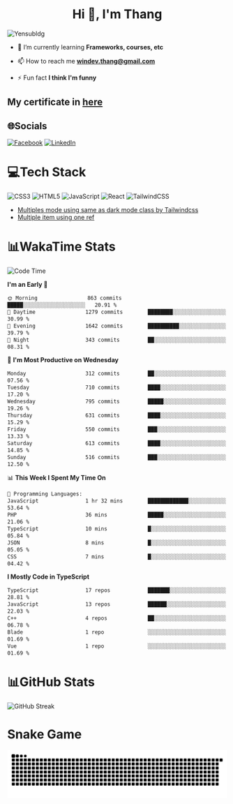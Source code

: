 <h1 align="center">Hi 👋, I'm Thang</h1>

![Yensubldg](https://readme-typing-svg.demolab.com?font=Fira+Code&weight=600&pause=1000&color=F5F5F2&center=true&vCenter=true&width=435&lines=Trying+to+be+a+Software+Engineering)

<!--
![](https://komarev.com/ghpvc/?username=yensubldg&label=Visitors+Count&color=brightgreen) -->

- 🌱 I’m currently learning **Frameworks, courses, etc**

- 📫 How to reach me **<windev.thang@gmail.com>**

- ⚡ Fun fact **I think I'm funny**

## My certificate in [here](./MY_CERTIFICATE.md)

## 🌐Socials

[![Facebook](https://img.shields.io/badge/Facebook-%231877F2.svg?logo=Facebook&logoColor=white)](https://facebook.com/yensubldg) [![LinkedIn](https://img.shields.io/badge/LinkedIn-%230077B5.svg?logo=linkedin&logoColor=white)](https://linkedin.com/in/yensubldg)

# 💻Tech Stack

![CSS3](https://img.shields.io/badge/css3-%231572B6.svg?style=for-the-badge&logo=css3&logoColor=white) ![HTML5](https://img.shields.io/badge/html5-%23E34F26.svg?style=for-the-badge&logo=html5&logoColor=white) ![JavaScript](https://img.shields.io/badge/javascript-%23323330.svg?style=for-the-badge&logo=javascript&logoColor=%23F7DF1E) ![React](https://img.shields.io/badge/react-%2320232a.svg?style=for-the-badge&logo=react&logoColor=%2361DAFB) ![TailwindCSS](https://img.shields.io/badge/tailwindcss-%2338B2AC.svg?style=for-the-badge&logo=tailwind-css&logoColor=white)

<!-- BLOG-POST-LIST:START -->
- [Multiples mode using same as dark mode class by Tailwindcss](https://dev.to/yensubldg/multiples-mode-using-same-as-dark-mode-class-by-tailwindcss-56p4)
- [Multiple item using one ref](https://dev.to/yensubldg/multiple-item-using-one-ref-1288)
<!-- BLOG-POST-LIST:END -->

# 📊WakaTime Stats

<!--START_SECTION:waka-->
![Code Time](http://img.shields.io/badge/Code%20Time-3%2C061%20hrs%208%20mins-blue)

**I'm an Early 🐤** 

```text
🌞 Morning                863 commits         █████░░░░░░░░░░░░░░░░░░░░   20.91 % 
🌆 Daytime                1279 commits        ████████░░░░░░░░░░░░░░░░░   30.99 % 
🌃 Evening                1642 commits        ██████████░░░░░░░░░░░░░░░   39.79 % 
🌙 Night                  343 commits         ██░░░░░░░░░░░░░░░░░░░░░░░   08.31 % 
```
📅 **I'm Most Productive on Wednesday** 

```text
Monday                   312 commits         ██░░░░░░░░░░░░░░░░░░░░░░░   07.56 % 
Tuesday                  710 commits         ████░░░░░░░░░░░░░░░░░░░░░   17.20 % 
Wednesday                795 commits         █████░░░░░░░░░░░░░░░░░░░░   19.26 % 
Thursday                 631 commits         ████░░░░░░░░░░░░░░░░░░░░░   15.29 % 
Friday                   550 commits         ███░░░░░░░░░░░░░░░░░░░░░░   13.33 % 
Saturday                 613 commits         ████░░░░░░░░░░░░░░░░░░░░░   14.85 % 
Sunday                   516 commits         ███░░░░░░░░░░░░░░░░░░░░░░   12.50 % 
```


📊 **This Week I Spent My Time On** 

```text
💬 Programming Languages: 
JavaScript               1 hr 32 mins        █████████████░░░░░░░░░░░░   53.64 % 
PHP                      36 mins             █████░░░░░░░░░░░░░░░░░░░░   21.06 % 
TypeScript               10 mins             █░░░░░░░░░░░░░░░░░░░░░░░░   05.84 % 
JSON                     8 mins              █░░░░░░░░░░░░░░░░░░░░░░░░   05.05 % 
CSS                      7 mins              █░░░░░░░░░░░░░░░░░░░░░░░░   04.42 % 
```

**I Mostly Code in TypeScript** 

```text
TypeScript               17 repos            ███████░░░░░░░░░░░░░░░░░░   28.81 % 
JavaScript               13 repos            ██████░░░░░░░░░░░░░░░░░░░   22.03 % 
C++                      4 repos             ██░░░░░░░░░░░░░░░░░░░░░░░   06.78 % 
Blade                    1 repo              ░░░░░░░░░░░░░░░░░░░░░░░░░   01.69 % 
Vue                      1 repo              ░░░░░░░░░░░░░░░░░░░░░░░░░   01.69 % 
```




<!--END_SECTION:waka-->

# 📊GitHub Stats

![GitHub Streak](https://streak-stats.demolab.com?user=yensubldg&theme=tokyonight&border_radius=8)

# Snake Game

![Snake eating my contribution graph](./github-contribution-grid-snake.svg)
